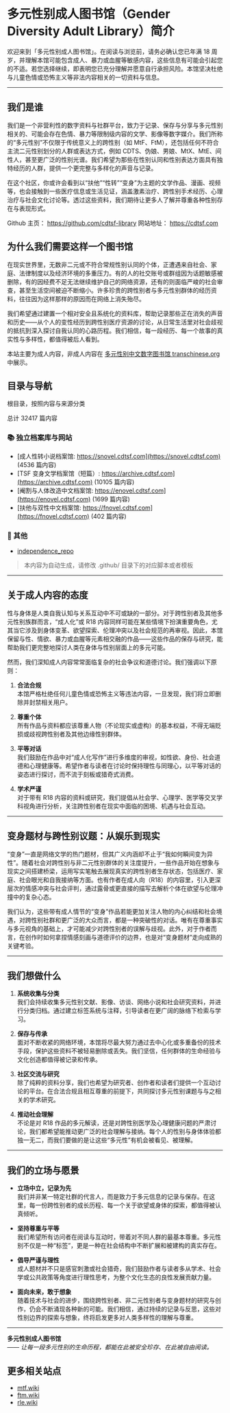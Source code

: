 # 多元性别成人图书馆（Gender Diversity Adult Library）简介

欢迎来到「多元性别成人图书馆」。在阅读与浏览前，请务必确认您已年满 18 周岁，并理解本馆可能包含成人、暴力或血腥等敏感内容，这些信息有可能会引起您的不适。若您选择继续，即表明您已充分理解并愿意自行承担风险。本馆坚决杜绝与儿童色情或恐怖主义等非法内容相关的一切资料与信息。

---

## 我们是谁

我们是一个非营利性的数字资料与社群平台，致力于记录、保存与分享与多元性别相关的、可能会存在色情、暴力等限制级内容的文学、影像等数字媒介。我们所称的“多元性别”不仅限于传统意义上的跨性别（如 MtF、FtM），还包括任何不符合主流二元性别划分的人群或表达方式，例如 CDTS、伪娘、男娘、MtX、MtE、间性人，甚至更广泛的性别光谱。我们希望为那些在性别认同和性别表达方面具有独特经历的人群，提供一个更完整与多样化的声音与记录。

在这个社区，你或许会看到以“扶他”“性转”“变身”为主题的文学作品、漫画、视频等，也会接触到一些医疗信息或生活见证，涵盖激素治疗、跨性别手术经历、心理治疗与社会文化讨论等。透过这些资料，我们期待让更多人了解并尊重各种性别存在与表现形式。

Github 主页： <https://github.com/cdtsf-library>
网站地址： <https://cdtsf.com>


## 为什么我们需要这样一个图书馆

在现实世界里，无数非二元或不符合常规性别认同的个体，正遭遇来自社会、家庭、法律制度以及经济环境的多重压力。有的人的社交账号或群组因为话题敏感被删除，有的因经费不足无法继续维护自己的网络资源，还有的则面临严峻的社会审查，甚至生活空间被迫不断缩小。许多珍贵的跨性别者与多元性别群体的经历资料，往往因为这样那样的原因而在网络上消失殆尽。

我们希望通过建置一个相对安全且系统化的资料库，帮助记录那些正在消失的声音和历史——从个人的变性经历到跨性别医疗资源的讨论，从日常生活里对社会歧视的抵抗到深入探讨自我认同的心路历程。我们相信，每一段经历、每一个故事的真实性与多样性，都值得被后人看到。

本站主要为成人内容，非成人内容在 [多元性别中文数字图书馆 transchinese.org](https://transchinese.org) 中展示。

## 目录与导航

根目录，按照内容与来源分类


总计 32417 篇内容


### 📚 独立档案库与网站

- [成人性转小说档案馆: https://snovel.cdtsf.com](https://snovel.cdtsf.com) (4536 篇内容)
- [TSF 变身文学档案馆（短篇）: https://archive.cdtsf.com](https://archive.cdtsf.com) (10105 篇内容)
- [阉割与人体改造中文档案馆: https://enovel.cdtsf.com](https://enovel.cdtsf.com) (1699 篇内容)
- [扶他与双性中文档案馆: https://fnovel.cdtsf.com](https://fnovel.cdtsf.com) (402 篇内容)


### 📎 其他

- [independence_repo](independence_repo.json)

> 本内容为自动生成，请修改 .github/ 目录下的对应脚本或者模板


---

## 关于成人内容的态度

性与身体是人类自我认知与关系互动中不可或缺的一部分。对于跨性别者及其他多元性别族群而言，“成人化”或 R18 内容同样可能在某些情境下扮演重要角色，尤其当它涉及到身体变革、欲望探索、伦理冲突以及社会规范的再审视。因此，本馆保留与性、情欲、暴力或血腥等元素相交融的作品——这些作品的保存与研究，能帮助我们更完整地探讨人类在身体与性别层面上的多元可能。

然而，我们深知成人内容常常面临复杂的社会争议和道德讨论。我们强调以下原则：

1. **合法合规**  
   本馆严格杜绝任何儿童色情或恐怖主义等违法内容，一旦发现，我们将立即删除并封禁相关用户。

2. **尊重个体**  
   所有作品与资料都应该尊重人物（不论现实或虚构）的基本权益，不得无端贬损或歧视跨性别者及其他边缘性别群体。

3. **平等对话**  
   我们鼓励在作品中对“成人化写作”进行多维度的审视，如性欲、身份、社会道德和心理健康等。希望作者与读者在讨论时保持理性与同理心，以平等对话的姿态进行探讨，而不流于刻板或猎奇式消费。

4. **学术严谨**  
   对于带有 R18 内容的资料或研究，我们提倡从社会学、心理学、医学等交叉学科视角进行分析，关注跨性别者在现实中面临的困境、机遇与社会互动。

---

## 变身题材与跨性别议题：从娱乐到现实

“变身”一直是网络文学的热门题材，但其广义内涵却不止于“我如何瞬间变为异性”。随着社会对跨性别与非二元性别群体的关注度提升，一些作品开始在想象与现实之间搭建桥梁，运用写实笔触去展现真实的跨性别者生存状态，包括医疗、家庭、社会眼光和自我接纳等方面。也有作者在成人向（R18）的内容里，引入更深层次的情感冲突与社会评判，通过露骨或更直接的描写去解析个体在欲望与伦理冲撞中的复杂心态。

我们认为，这些带有成人情节的“变身”作品若能更加关注人物的内心纠结和社会境遇，对跨性别社群和更广泛的大众而言，都是一种突破性的对话。唯有在尊重事实与多元视角的基础上，才可能减少对跨性别者的误解与歧视。此外，对于作者而言，在创作时如何拿捏情感刻画与道德评价的边界，也是对“变身题材”走向成熟的关键考验。

---

## 我们想做什么

1. **系统收集与分类**  
   我们会持续收集多元性别文献、影像、访谈、网络小说和社会研究资料，并进行分类归档。通过建立标签系统与注释，引导读者在更广阔的脉络下检索与学习。

2. **保存与传承**  
   面对不断收紧的网络环境，本馆将尽最大努力通过去中心化或多重备份的技术手段，保护这些资料不被轻易删除或丢失。我们坚信，任何群体的生命经验与文化创造都值得被记录和传承。

3. **社区交流与研究**  
   除了纯粹的资料分享，我们也希望为研究者、创作者和读者们提供一个互动讨论的平台。在合法合规且相互尊重的前提下，共同探讨多元性别课题与与之相关的学术研究。

4. **推动社会理解**  
   不论是对 R18 作品的多元解读，还是对跨性别医学及心理健康问题的严肃讨论，我们都希望能推动更广泛的社会理解与接纳。每个人的性别与身体体验都独一无二，而我们要做的是让这些“多元性”有机会被看见、被理解。

---

## 我们的立场与愿景

- **立场中立，记录为先**  
  我们并非某一特定社群的代言人，而是致力于多元信息的记录与保存。在这里，每一份跨性别者的成长历程、每一个关于欲望或身体的探索，都值得被认真倾听。

- **坚持尊重与平等**  
  我们希望所有访问者在阅读与互动时，带着对不同人群的最基本尊重。多元性别不仅是一种“标签”，更是一种在社会结构中不断扩展和被建构的真实存在。

- **倡导严谨与理性**  
  成人题材并不只是感官刺激或社会猎奇，我们鼓励作者与读者多从学术、社会学或公共政策等角度进行理性思考，为整个文化生态的良性发展贡献力量。

- **面向未来，敢于想象**  
  随着技术与社会的进步，围绕跨性别者、非二元性别者与变身题材的研究与创作，仍会不断涌现各种新的可能。我们相信，通过持续的记录与反思，这些对性别边界的探索与想象，终将启发更多对人类多样性的理解与尊重。

---

**多元性别成人图书馆**  
*—— 让每一段多元性别的生命历程，都能在此被安全珍存、在此被自由阅读。*

## 更多相关站点

- [mtf.wiki](mtf.wiki)
- [ftm.wiki](mtf.wiki)
- [rle.wiki](mtf.wiki)
